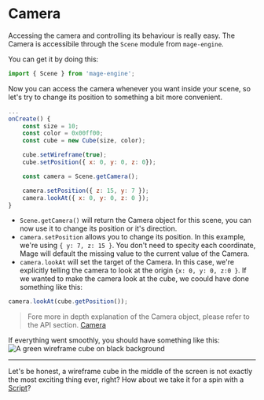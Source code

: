 # Camera

Accessing the camera and controlling its behaviour is really easy. The Camera is accessibile through the `Scene` module from `mage-engine`.

You can get it by doing this:

```js
import { Scene } from 'mage-engine';
```

Now you can access the camera whenever you want inside your scene, so let's try to change its position to something a bit more convenient.

```js
...
onCreate() {
    const size = 10;
    const color = 0x00ff00;
    const cube = new Cube(size, color);

    cube.setWireframe(true);
    cube.setPosition({ x: 0, y: 0, z: 0});

    const camera = Scene.getCamera();

    camera.setPosition({ z: 15, y: 7 });
    camera.lookAt({ x: 0, y: 0, z: 0 });
}
```

- `Scene.getCamera()` will return the Camera object for this scene, you can now use it to change its position or it's direction.
- `camera.setPosition` allows you to change its position. In this example, we're using `{ y: 7, z: 15 }`. You don't need to specity each coordinate, Mage will default the missing value to the current value of the Camera.
- `camera.lookAt` will set the target of the Camera. In this case, we're explicitly telling the camera to look at the origin `{x: 0, y: 0, z:0 }`. If we wanted to make the camera look at the cube, we coould have done something like this:

```js
camera.lookAt(cube.getPosition());
```

> Fore more in depth explanation of the Camera object, please refer to the API section. [Camera](/api/camera.md)

If everything went smoothly, you should have something like this:
![A green wireframe cube on black background](/img/first_scene_camera.png "A green wireframe cube on black backgroun")

---

Let's be honest, a wireframe cube in the middle of the screen is not exactly the most exciting thing ever, right? How about we take it for a spin with a [Script](/getting-started/scripts.md)?
